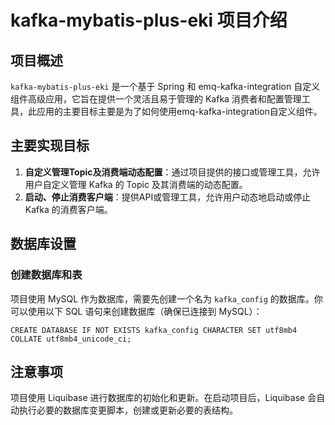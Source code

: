 # kafka-mybatis-plus-eki 项目介绍

## 项目概述

`kafka-mybatis-plus-eki` 是一个基于 Spring 和 emq-kafka-integration   自定义组件高级应用，它旨在提供一个灵活且易于管理的 Kafka 消费者和配置管理工具，此应用的主要目标主要是为了如何使用emq-kafka-integration自定义组件。

## 主要实现目标

1. **自定义管理Topic及消费端动态配置**：通过项目提供的接口或管理工具，允许用户自定义管理 Kafka 的 Topic 及其消费端的动态配置。
2. **启动、停止消费客户端**：提供API或管理工具，允许用户动态地启动或停止 Kafka 的消费客户端。

## 数据库设置

### 创建数据库和表

项目使用 MySQL 作为数据库，需要先创建一个名为 `kafka_config` 的数据库。你可以使用以下 SQL 语句来创建数据库（确保已连接到 MySQL）：

``` 
CREATE DATABASE IF NOT EXISTS kafka_config CHARACTER SET utf8mb4 COLLATE utf8mb4_unicode_ci;
```
## 注意事项

项目使用 Liquibase 进行数据库的初始化和更新。在启动项目后，Liquibase 会自动执行必要的数据库变更脚本，创建或更新必要的表结构。
